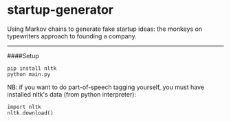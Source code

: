 # startup-generator
Using Markov chains to generate fake startup ideas: the monkeys on typewriters approach to founding a company.

----
####Setup
```
pip install nltk
python main.py
```

NB: if you want to do part-of-speech tagging yourself, you must have installed nltk's data (from python interpreter):
```
import nltk
nltk.download()
```
